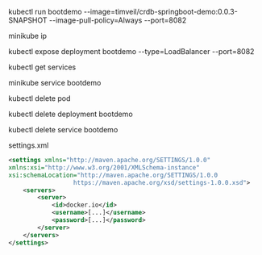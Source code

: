 kubectl run bootdemo --image=timveil/crdb-springboot-demo:0.0.3-SNAPSHOT --image-pull-policy=Always --port=8082

minikube ip

kubectl expose deployment bootdemo --type=LoadBalancer --port=8082

kubectl get services

minikube service bootdemo

kubectl delete pod <pod name>

kubectl delete deployment bootdemo

kubectl delete service bootdemo


settings.xml
```xml
<settings xmlns="http://maven.apache.org/SETTINGS/1.0.0"
xmlns:xsi="http://www.w3.org/2001/XMLSchema-instance"
xsi:schemaLocation="http://maven.apache.org/SETTINGS/1.0.0
                  https://maven.apache.org/xsd/settings-1.0.0.xsd">
    <servers>
        <server>
            <id>docker.io</id>
            <username>[...]</username>
            <password>[...]</password>
        </server>
    </servers>
</settings>
```